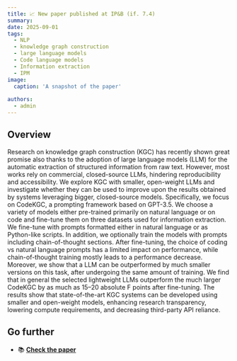 ```yaml
---
title: 📈 New paper published at IP&B (if. 7.4)
summary: 
date: 2025-09-01
tags:
  - NLP
  - knowledge graph construction
  - large language models
  - Code language models
  - Information extraction
  - IPM
image:
  caption: 'A snapshot of the paper'
  
authors:
  - admin
---
```


## Overview

Research on knowledge graph construction (KGC) has recently shown great promise also thanks to the adoption of large language models (LLM) for the automatic extraction of structured information from raw text. However, most works rely on commercial, closed-source LLMs, hindering reproducibility and accessibility. We explore KGC with smaller, open-weight LLMs and investigate whether they can be used to improve upon the results obtained by systems leveraging bigger, closed-source models. Specifically, we focus on CodeKGC, a prompting framework based on GPT-3.5. We choose a variety of models either pre-trained primarily on natural language or on code and fine-tune them on three datasets used for information extraction. We fine-tune with prompts formatted either in natural language or as Python-like scripts. In addition, we optionally train the models with prompts including chain-of-thought sections. After fine-tuning, the choice of coding vs natural language prompts has a limited impact on performance, while chain-of-thought training mostly leads to a performance decrease. Moreover, we show that a LLM can be outperformed by much smaller versions on this task, after undergoing the same amount of training. We find that in general the selected lightweight LLMs outperform the much larger CodeKGC by as much as 15–20 absolute F points after fine-tuning. The results show that state-of-the-art KGC systems can be developed using smaller and open-weight models, enhancing research transparency, lowering compute requirements, and decreasing third-party API reliance.

## Go further

- 📚 [**Check the paper**](https://www.sciencedirect.com/science/article/pii/S0306457325001360?via%3Dihub)



<!-- Wowchemy is designed to give technical content creators a seamless experience. You can focus on the content and Wowchemy handles the rest.

Use popular tools such as Plotly, Mermaid, and data frames.

## Charts

Wowchemy supports the popular [Plotly](https://plot.ly/) format for interactive data visualizations. With Plotly, you can design almost any kind of visualization you can imagine!

Save your Plotly JSON in your page folder, for example `line-chart.json`, and then add the `{{</* chart data="line-chart" */>}}` shortcode where you would like the chart to appear.

Demo:

{{< chart data="line-chart" >}}

You might also find the [Plotly JSON Editor](http://plotly-json-editor.getforge.io/) useful.

## Diagrams

Wowchemy supports the _Mermaid_ Markdown extension for diagrams.

An example **flowchart**:

    ```mermaid
    graph TD
    A[Hard] - - >|Text| B(Round)
    B - - > C{Decision}
    C - - >|One| D[Result 1]
    C - - >|Two| E[Result 2]
    ```

renders as

```mermaid
graph TD
A[Hard] - ->|Text| B(Round)
B - -> C{Decision}
C -- >|One| D[Result 1]
C - ->|Two| E[Result 2]
```

An example **sequence diagram**:

    ```mermaid
    sequenceDiagram
    Alice->>John: Hello John, how are you?
    loop Healthcheck
        John->>John: Fight against hypochondria
    end
    Note right of John: Rational thoughts!
    John-- >>Alice: Great!
    John- >>Bob: How about you?
    Bob-- >>John: Jolly good!
    ```

renders as

```mermaid
sequenceDiagram
Alice->>John: Hello John, how are you?
loop Healthcheck
    John->>John: Fight against hypochondria
end
Note right of John: Rational thoughts!
John-- >>Alice: Great!
John->>Bob: How about you?
Bob-- >>John: Jolly good!
```

An example **class diagram**:

    ```mermaid
    classDiagram
    Class01 <|-- AveryLongClass : Cool
    Class03 *-- Class04
    Class05 o-- Class06
    Class07 .. Class08
    Class09 -- > C2 : Where am i?
    Class09 --* C3
    Class09 --|> Class07
    Class07 : equals()
    Class07 : Object[] elementData
    Class01 : size()
    Class01 : int chimp
    Class01 : int gorilla
    Class08 <-- > C2: Cool label
    ```

renders as

```mermaid
classDiagram
Class01 <|-- AveryLongClass : Cool
Class03 *-- Class04
Class05 o-- Class06
Class07 .. Class08
Class09 -- > C2 : Where am i?
Class09 --* C3
Class09 --|> Class07
Class07 : equals()
Class07 : Object[] elementData
Class01 : size()
Class01 : int chimp
Class01 : int gorilla
Class08 <-- > C2: Cool label
```

An example **state diagram**:

    ```mermaid
    stateDiagram
    [*] -- > Still
    Still -- > [*]
    Still -- > Moving
    Moving -- > Still
    Moving -- > Crash
    Crash -- > [*]
    ```

renders as

```mermaid
stateDiagram
[*] -- > Still
Still -- > [*]
Still -- > Moving
Moving -- > Still
Moving -- > Crash
Crash -- > [*]
```

## Data Frames

Save your spreadsheet as a CSV file in your page's folder and then render it by adding the _Table_ shortcode to your page:

```go
{{</* table path="results.csv" header="true" caption="Table 1: My results" */>}}
```

renders as

{{< table path="results.csv" header="true" caption="Table 1: My results" >}}

## Did you find this page helpful? Consider sharing it 🙌-->
